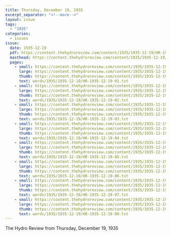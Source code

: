 ```yaml
---
title: Thursday, December 19, 1935
excerpt_separator: "<!--more-->"
layout: issue
tags:
  - "1935"
categories:
  - issues
issue:
  date: 1935-12-19
  pdf: https://content.thehydroreview.com/content/1935/1935-12-19/HR-1935-12-19.pdf
  masthead: https://content.thehydroreview.com/content/1935/1935-12-19/masthead/HR-1935-12-19.jpg
  pages:
    - small: https://content.thehydroreview.com/content/1935/1935-12-19/small/HR-1935-12-19-01.jpg
      large: https://content.thehydroreview.com/content/1935/1935-12-19/large/HR-1935-12-19-01.jpg
      thumb: https://content.thehydroreview.com/content/1935/1935-12-19/thumbnails/HR-1935-12-19-01.jpg
      text: words/1935/1935-12-19/HR-1935-12-19-01.txt
    - small: https://content.thehydroreview.com/content/1935/1935-12-19/small/HR-1935-12-19-02.jpg
      large: https://content.thehydroreview.com/content/1935/1935-12-19/large/HR-1935-12-19-02.jpg
      thumb: https://content.thehydroreview.com/content/1935/1935-12-19/thumbnails/HR-1935-12-19-02.jpg
      text: words/1935/1935-12-19/HR-1935-12-19-02.txt
    - small: https://content.thehydroreview.com/content/1935/1935-12-19/small/HR-1935-12-19-03.jpg
      large: https://content.thehydroreview.com/content/1935/1935-12-19/large/HR-1935-12-19-03.jpg
      thumb: https://content.thehydroreview.com/content/1935/1935-12-19/thumbnails/HR-1935-12-19-03.jpg
      text: words/1935/1935-12-19/HR-1935-12-19-03.txt
    - small: https://content.thehydroreview.com/content/1935/1935-12-19/small/HR-1935-12-19-04.jpg
      large: https://content.thehydroreview.com/content/1935/1935-12-19/large/HR-1935-12-19-04.jpg
      thumb: https://content.thehydroreview.com/content/1935/1935-12-19/thumbnails/HR-1935-12-19-04.jpg
      text: words/1935/1935-12-19/HR-1935-12-19-04.txt
    - small: https://content.thehydroreview.com/content/1935/1935-12-19/small/HR-1935-12-19-05.jpg
      large: https://content.thehydroreview.com/content/1935/1935-12-19/large/HR-1935-12-19-05.jpg
      thumb: https://content.thehydroreview.com/content/1935/1935-12-19/thumbnails/HR-1935-12-19-05.jpg
      text: words/1935/1935-12-19/HR-1935-12-19-05.txt
    - small: https://content.thehydroreview.com/content/1935/1935-12-19/small/HR-1935-12-19-06.jpg
      large: https://content.thehydroreview.com/content/1935/1935-12-19/large/HR-1935-12-19-06.jpg
      thumb: https://content.thehydroreview.com/content/1935/1935-12-19/thumbnails/HR-1935-12-19-06.jpg
      text: words/1935/1935-12-19/HR-1935-12-19-06.txt
    - small: https://content.thehydroreview.com/content/1935/1935-12-19/small/HR-1935-12-19-07.jpg
      large: https://content.thehydroreview.com/content/1935/1935-12-19/large/HR-1935-12-19-07.jpg
      thumb: https://content.thehydroreview.com/content/1935/1935-12-19/thumbnails/HR-1935-12-19-07.jpg
      text: words/1935/1935-12-19/HR-1935-12-19-07.txt
    - small: https://content.thehydroreview.com/content/1935/1935-12-19/small/HR-1935-12-19-08.jpg
      large: https://content.thehydroreview.com/content/1935/1935-12-19/large/HR-1935-12-19-08.jpg
      thumb: https://content.thehydroreview.com/content/1935/1935-12-19/thumbnails/HR-1935-12-19-08.jpg
      text: words/1935/1935-12-19/HR-1935-12-19-08.txt
---
```


The Hydro Review from Thursday, December 19, 1935

<!--more-->

